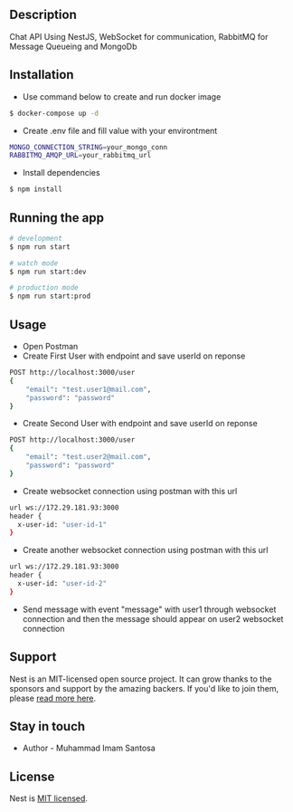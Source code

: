 ## Description

Chat API Using NestJS, WebSocket for communication, RabbitMQ for Message Queueing and MongoDb

## Installation

- Use command below to create and run docker image

```bash
$ docker-compose up -d
```

- Create .env file and fill value with your environtment

```bash
MONGO_CONNECTION_STRING=your_mongo_conn
RABBITMQ_AMQP_URL=your_rabbitmq_url
```

- Install dependencies

```bash
$ npm install
```

## Running the app

```bash
# development
$ npm run start

# watch mode
$ npm run start:dev

# production mode
$ npm run start:prod
```

## Usage

- Open Postman
- Create First User with endpoint and save userId on reponse

```bash
POST http://localhost:3000/user
{
    "email": "test.user1@mail.com",
    "password": "password"
}
```

- Create Second User with endpoint and save userId on reponse

```bash
POST http://localhost:3000/user
{
    "email": "test.user2@mail.com",
    "password": "password"
}
```

- Create websocket connection using postman with this url

```bash
url ws://172.29.181.93:3000
header {
  x-user-id: "user-id-1"
}
```

- Create another websocket connection using postman with this url

```bash
url ws://172.29.181.93:3000
header {
  x-user-id: "user-id-2"
}
```

- Send message with event "message" with user1 through websocket connection and then the message should appear on user2 websocket connection

## Support

Nest is an MIT-licensed open source project. It can grow thanks to the sponsors and support by the amazing backers. If you'd like to join them, please [read more here](https://docs.nestjs.com/support).

## Stay in touch

- Author - Muhammad Imam Santosa

## License

Nest is [MIT licensed](LICENSE).
